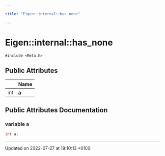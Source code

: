 ```yaml
---

title: "Eigen::internal::has_none"

---
```


# Eigen::internal::has_none






`#include <Meta.h>`

## Public Attributes

|                | Name           |
| -------------- | -------------- |
| int | **[a](http://example.org/classes/structeigen_1_1internal_1_1has__none/#variable-a)**  |

## Public Attributes Documentation

### variable a

```cpp
int a;
```


-------------------------------

Updated on 2022-07-27 at 19:10:13 +0100